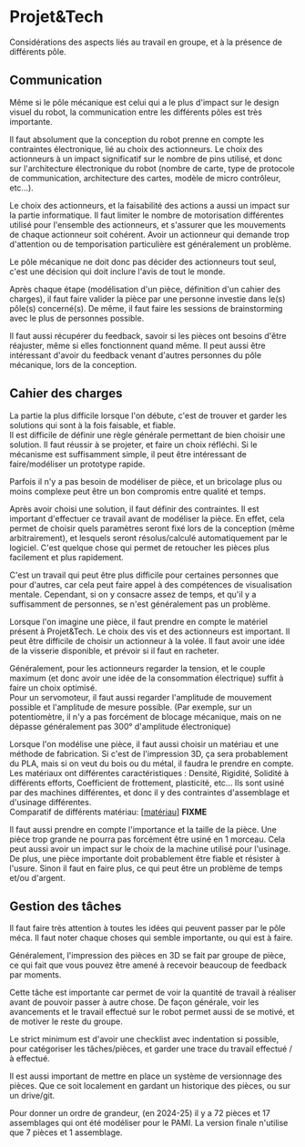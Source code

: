 # Projet&Tech

Considérations des aspects liés au travail en groupe, et à la présence de différents pôle.

## Communication

Même si le pôle mécanique est celui qui a le plus d'impact sur le design visuel du robot, la communication entre les différents pôles est très importante. 

Il faut absolument que la conception du robot prenne en compte les contraintes électronique, lié au choix des actionneurs. Le choix des actionneurs à un impact significatif sur le nombre de pins utilisé, et donc sur l'architecture électronique du robot (nombre de carte, type de protocole de communication, architecture des cartes, modèle de micro contrôleur, etc...).

Le choix des actionneurs, et la faisabilité des actions a aussi un impact sur la partie informatique. Il faut limiter le nombre de motorisation différentes utilisé pour l'ensemble des actionneurs, et s'assurer que les mouvements de chaque actionneur soit cohérent. Avoir un actionneur qui demande trop d'attention ou de temporisation particulière est généralement un problème.

Le pôle mécanique ne doit donc pas décider des actionneurs tout seul, c'est une décision qui doit inclure l'avis de tout le monde.

Après chaque étape (modélisation d'un pièce, définition d'un cahier des charges), il faut faire valider la pièce par une personne investie dans le(s) pôle(s) concerné(s). De même, il faut faire les sessions de brainstorming avec le plus de personnes possible.

Il faut aussi récupérer du feedback, savoir si les pièces ont besoins d'être réajuster, même si elles fonctionnent quand même. Il peut aussi être intéressant d'avoir du feedback venant d'autres personnes du pôle mécanique, lors de la conception.

## Cahier des charges

La partie la plus difficile lorsque l'on débute, c'est de trouver et garder les solutions qui sont à la fois faisable, et fiable.  
Il est difficile de définir une règle générale permettant de bien choisir une solution. Il faut réussir à se projeter, et faire un choix réfléchi. Si le mécanisme est suffisamment simple, il peut être intéressant de faire/modéliser un prototype rapide.

Parfois il n'y a pas besoin de modéliser de pièce, et un bricolage plus ou moins complexe peut être un bon compromis entre qualité et temps.

Après avoir choisi une solution, il faut définir des contraintes. Il est important d'effectuer ce travail avant de modéliser la pièce. En effet, cela permet de choisir quels paramètres seront fixé lors de la conception (même arbitrairement), et lesquels seront résolus/calculé automatiquement par le logiciel. C'est quelque chose qui permet de retoucher les pièces plus facilement et plus rapidement.

C'est un travail qui peut être plus difficile pour certaines personnes que pour d'autres, car cela peut faire appel à des compétences de visualisation mentale. Cependant, si on y consacre assez de temps, et qu'il y a suffisamment de personnes, se n'est généralement pas un problème.

Lorsque l'on imagine une pièce, il faut prendre en compte le matériel présent à Projet&Tech. Le choix des vis et des actionneurs est important. Il peut être difficile de choisir un actionneur à la volée. Il faut avoir une idée de la visserie disponible, et prévoir si il faut en racheter.

Généralement, pour les actionneurs regarder la tension, et le couple maximum (et donc avoir une idée de la consommation électrique) suffit à faire un choix optimisé.  
Pour un servomoteur, il faut aussi regarder l'amplitude de mouvement possible et l'amplitude de mesure possible.  (Par exemple, sur un potentiomètre, il n'y a pas forcément de blocage mécanique, mais on ne dépasse généralement pas 300° d'amplitude électronique)

Lorsque l'on modélise une pièce, il faut aussi choisir un matériau et une méthode de fabrication. Si c'est de l'impression 3D, ça sera probablement du PLA, mais si on veut du bois ou du métal, il faudra le prendre en compte. Les matériaux ont différentes caractéristiques : Densité, Rigidité, Solidité à différents efforts, Coefficient de frottement, plasticité, etc...  Ils sont usiné par des machines différentes, et donc il y des contraintes d'assemblage et d'usinage différentes.  
Comparatif de différents matériau:  \[[matériau](#matériau)\] **FIXME** 

Il faut aussi prendre en compte l'importance et la taille de la pièce. Une pièce trop grande ne pourra pas forcément être usiné en 1 morceau. Cela peut aussi avoir un impact sur le choix de la machine utilisé pour l'usinage. De plus, une pièce importante doit probablement être fiable et résister à l'usure. Sinon il faut en faire plus, ce qui peut être un problème de temps et/ou d'argent.

## Gestion des tâches

Il faut faire très attention à toutes les idées qui peuvent passer par le pôle méca. Il faut noter chaque choses qui semble importante, ou qui est à faire.

Généralement, l'impression des pièces en 3D se fait par groupe de pièce, ce qui fait que vous pouvez être amené à recevoir beaucoup de feedback par moments.

Cette tâche est importante car permet de voir la quantité de travail à réaliser avant de pouvoir passer à autre chose. De façon générale, voir les avancements et le travail effectué sur le robot permet aussi de se motivé, et de motiver le reste du groupe.

Le strict minimum est d'avoir une checklist avec indentation si possible, pour catégoriser les tâches/pièces, et garder une trace du travail effectué / à effectué.

Il est aussi important de mettre en place un système de versionnage des pièces. Que ce soit localement en gardant un historique des pièces, ou sur un drive/git.

Pour donner un ordre de grandeur, (en 2024-25) il y a 72 pièces et 17 assemblages qui ont été modéliser pour le PAMI. La version finale n'utilise que 7 pièces et 1 assemblage.
